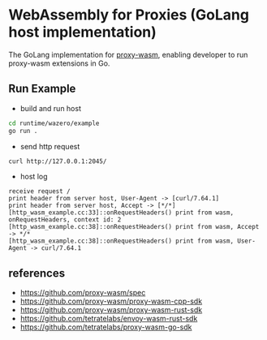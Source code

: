 # WebAssembly for Proxies (GoLang host implementation)

The GoLang implementation for [proxy-wasm](https://github.com/proxy-wasm/spec), enabling developer to run proxy-wasm extensions in Go.

## Run Example

- build and run host
```bash
cd runtime/wazero/example
go run .
```

- send http request
```bash
curl http://127.0.0.1:2045/
```

- host log
```text
receive request /
print header from server host, User-Agent -> [curl/7.64.1]
print header from server host, Accept -> [*/*]
[http_wasm_example.cc:33]::onRequestHeaders() print from wasm, onRequestHeaders, context id: 2
[http_wasm_example.cc:38]::onRequestHeaders() print from wasm, Accept -> */*
[http_wasm_example.cc:38]::onRequestHeaders() print from wasm, User-Agent -> curl/7.64.1
```

## references

- https://github.com/proxy-wasm/spec
- https://github.com/proxy-wasm/proxy-wasm-cpp-sdk
- https://github.com/proxy-wasm/proxy-wasm-rust-sdk
- https://github.com/tetratelabs/envoy-wasm-rust-sdk
- https://github.com/tetratelabs/proxy-wasm-go-sdk